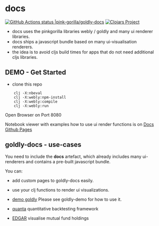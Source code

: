 # docs
[![GitHub Actions status |pink-gorilla/goldly-docs](https://github.com/pink-gorilla/docs/workflows/CI/badge.svg)](https://github.com/pink-gorilla/docs/actions?workflow=CI)
[![Clojars Project](https://img.shields.io/clojars/v/org.pinkgorilla/goldly-docs.svg)](https://clojars.org/org.pinkgorilla/goldly-docs)

- docs uses the pinkgorilla libraries webly / goldly and many ui renderer libraries.
- docs ships a javascript bundle based on many ui-visualisation renderers.
- the idea is to avoid cljs build times for apps that do not need additional cljs libraries.

## DEMO - Get Started
- clone this repo
```
    clj -X:nbeval
    clj -X:webly:npm-install
    clj -X:webly:compile
    clj -X:webly:run
```
  Open Browser on Port 8080

Notebook viewer with examples how to use ui render functions 
is on [Docs Github Pages](https://pink-gorilla.github.io/docs/)

## goldly-docs - use-cases

You need to include the **docs** artefact, which already includes many ui-renderers 
and contains a pre-built javascript bundle. 

You can:
- add custom pages to goldly-docs easily.
- use your clj functions to render ui visualizations.

- [demo goldly](https://github.com/pink-gorilla/demo-goldly) Please see goldly-demo for how to use it.
- [quanta](https://github.com/clojure-quant/quanta) quantitative backtesting framework
- [EDGAR](https://github.com/clojure-quant/edgar) visualise mutual fund holdings